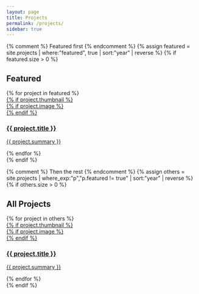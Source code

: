 ```yaml
---
layout: page
title: Projects
permalink: /projects/
sidebar: true
---
```


{% comment %} Featured first {% endcomment %}
{% assign featured = site.projects 
   | where:"featured", true 
   | sort:"year" 
   | reverse %}
{% if featured.size > 0 %}
## Featured
<div class="project-grid featured-grid">
  {% for project in featured %}
    <div class="project-card featured">
      <a href="{{ project.url }}">
        {% if project.thumbnail %}
       <div class="project-thumb" style="background-image:url('{{ project.thumbnail | relative_url }}')"></div>
      {% if project.image %}
        <div class="project-thumb" style="background-image:url('{{ project.image | relative_url }}')"></div>
        {% endif %}
        <h3>{{ project.title }}</h3>
        <p>{{ project.summary }}</p>
      </a>
    </div>
  {% endfor %}
</div>
{% endif %}

{% comment %} Then the rest {% endcomment %}
{% assign others = site.projects 
   | where_exp:"p","p.featured != true" 
   | sort:"year" 
   | reverse %}
{% if others.size > 0 %}
## All Projects
<div class="project-grid">
  {% for project in others %}
    <div class="project-card">
      <a href="{{ project.url }}">
        {% if project.thumbnail %}
       <div class="project-thumb" style="background-image:url('{{ project.thumbnail | relative_url }}')"></div>
      {% if project.image %}
        <div class="project-thumb" style="background-image:url('{{ project.image | relative_url }}')"></div>
        {% endif %}
        <h3>{{ project.title }}</h3>
        <p>{{ project.summary }}</p>
      </a>
    </div>
  {% endfor %}
</div>
{% endif %}
